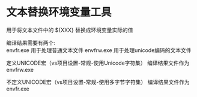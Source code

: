 # 文本替换环境变量工具

用于将文本文件中的 ${XXX} 替换成环境变量实际的值


编译结果需要有两个:  
envfr.exe    用于处理普通文本文件
envfrw.exe   用于处理unicode编码的文本文件



定义UNICODE宏（vs项目设置-常规-使用Unicode字符集）
编译结果文件作为 envfrw.exe

不定义UNICODE宏（vs项目设置-常规-使用多字节字符集）
编译结果文件作为 envfr.exe



